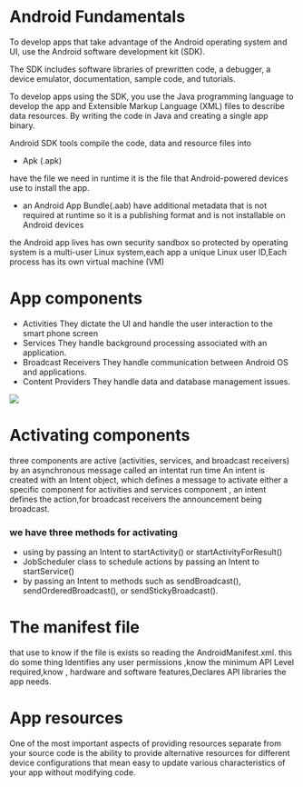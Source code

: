
# Android Fundamentals
To develop apps that take advantage of the Android operating system and UI, use the Android software development kit (SDK).

 The SDK includes software libraries of prewritten code, a debugger, a device emulator, documentation, sample code, and tutorials.

 To develop apps using the SDK, you use the Java programming language to develop the app and Extensible Markup Language (XML) files to describe data resources. By writing the code in Java and creating a single app binary.

Android SDK tools compile the code, data and resource files into 


 - Apk  (.apk)

  have the file we need in runtime it is the file that Android-powered devices use to install the app.

- an Android App Bundle(.aab)
have additional metadata that is not required at runtime so it is a publishing format and is not installable on Android devices

the Android app lives has  own security sandbox so  protected by operating system is a multi-user Linux system,each app a unique Linux user ID,Each process has its own virtual machine (VM)


# App components
- Activities	They dictate the UI and handle the user interaction to the smart phone screen
- Services	They handle background processing associated with an application.
- Broadcast Receivers	They handle communication between Android OS and applications.
- Content Providers	They handle data and database management issues.

![](https://i2.wp.com/techvidvan.com/tutorials/wp-content/uploads/sites/2/2021/06/Android_Application_Components.jpg?fit=1200%2C628&ssl=1)

# Activating components
three components are active (activities, services, and broadcast receivers) by an asynchronous message called an intentat run time An intent is created with an Intent object, which defines a message to activate either a specific component for activities and services component , an intent defines the action,for broadcast receivers the announcement being broadcast.
### we have three methods for activating 
- using by passing an Intent to startActivity() or startActivityForResult()
- JobScheduler class to schedule actions by passing an Intent to startService()
-  by passing an Intent to methods such as sendBroadcast(), sendOrderedBroadcast(), or sendStickyBroadcast().

# The manifest file

that use to know if the file is exists so reading the  AndroidManifest.xml. this do some thing Identifies any user permissions ,know the minimum API Level required,know , hardware and software features,Declares API libraries the app needs.


# App resources
One of the most important aspects of providing resources separate from your source code is the ability to provide alternative resources for different device configurations that mean easy to update various characteristics of your app without modifying code.